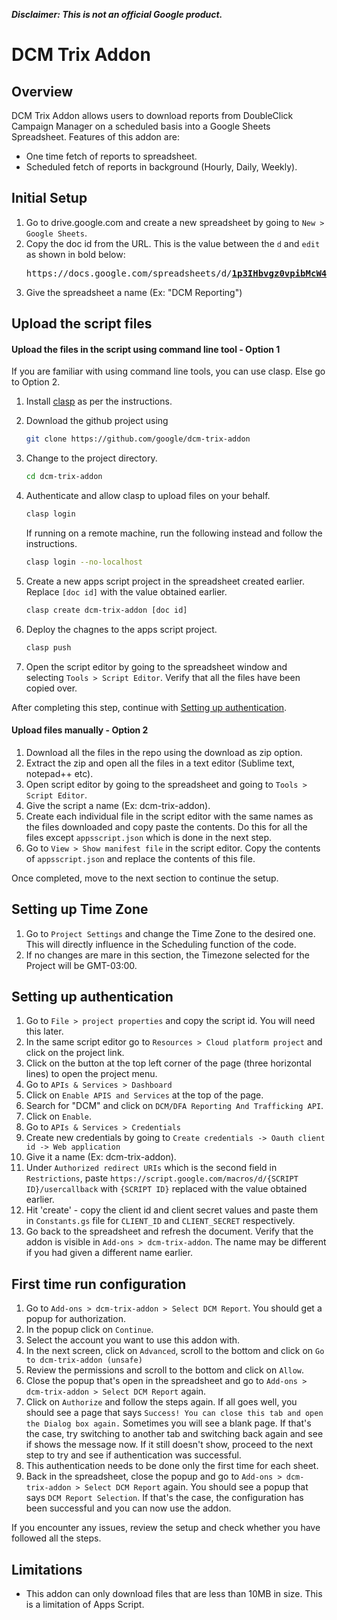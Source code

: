**_Disclaimer: This is not an official Google product._**

# DCM Trix Addon

## Overview

DCM Trix Addon allows users to download reports from DoubleClick Campaign
Manager on a scheduled basis into a Google Sheets Spreadsheet. Features of this
addon are:

-   One time fetch of reports to spreadsheet.
-   Scheduled fetch of reports in background (Hourly, Daily, Weekly).

## Initial Setup

1.  Go to drive.google.com and create a new spreadsheet by going to `New >
    Google Sheets`.
1.  Copy the doc id from the URL. This is the value between the `d` and `edit` as shown in bold below:
    <pre>https://docs.google.com/spreadsheets/d/<b><u>1p3IHbvgz0vpibMcW47HfzYijl4sLnECKVYist3ByZXU</u></b>/edit#gid=0</pre>
1.  Give the spreadsheet a name (Ex: "DCM Reporting")

## Upload the script files

#### Upload the files in the script using command line tool - Option 1

If you are familiar with using command line tools, you can use clasp. Else go to
Option 2.

1.  Install [clasp](https://developers.google.com/apps-script/guides/clasp) as
    per the instructions.
1.  Download the github project using

    ```bash
    git clone https://github.com/google/dcm-trix-addon
    ```

1.  Change to the project directory.

    ```bash
    cd dcm-trix-addon
    ```

1.  Authenticate and allow clasp to upload files on your behalf.

    ```bash
    clasp login
    ```

    If running on a remote machine, run the following instead and follow the
    instructions.

    ```bash
    clasp login --no-localhost
    ```

1.  Create a new apps script project in the spreadsheet created earlier. Replace
    `[doc id]` with the value obtained earlier.

    ```bash
    clasp create dcm-trix-addon [doc id]
    ```

1.  Deploy the chagnes to the apps script project.

    ```bash
    clasp push
    ```

1.  Open the script editor by going to the spreadsheet window and selecting
    `Tools > Script Editor`. Verify that all the files have been copied over.

After completing this step, continue with [Setting up
authentication](#setting-up-authentication).

#### Upload files manually - Option 2

1.  Download all the files in the repo using the download as zip option.
1.  Extract the zip and open all the files in a text editor (Sublime text,
    notepad++ etc).
1.  Open script editor by going to the spreadsheet and going to `Tools > Script
    Editor`.
1.  Give the script a name (Ex: dcm-trix-addon).
1.  Create each individual file in the script editor with the same names as the
    files downloaded and copy paste the contents. Do this for all the files
    except `appsscript.json` which is done in the next step.
1.  Go to `View > Show manifest file` in the script editor. Copy the contents of
    `appsscript.json` and replace the contents of this file.

Once completed, move to the next section to continue the setup.

## Setting up Time Zone

1. Go to `Project Settings` and change the Time Zone to the desired one. This will directly influence in the Scheduling function of the code.
1. If no changes are mare in this section, the Timezone selected for the Project will be GMT-03:00.

## Setting up authentication

1.  Go to `File > project properties` and copy the script id. You will need this
    later.
1.  In the same script editor go to `Resources > Cloud platform project` and
    click on the project link.
1.  Click on the button at the top left corner of the page (three horizontal
    lines) to open the project menu.
1.  Go to `APIs & Services > Dashboard`
1.  Click on `Enable APIS and Services` at the top of the page.
1.  Search for "DCM" and click on `DCM/DFA Reporting And Trafficking API`.
1.  Click on `Enable`.
1.  Go to `APIs & Services > Credentials`
1.  Create new credentials by going to `Create credentials -> Oauth client id ->
    Web application`
1.  Give it a name (Ex: dcm-trix-addon).
1.  Under `Authorized redirect URIs` which is the second field in
    `Restrictions`, paste `https://script.google.com/macros/d/{SCRIPT
    ID}/usercallback` with `{SCRIPT ID}` replaced with the value obtained
    earlier.
1.  Hit 'create' - copy the client id and client secret values and paste them in
    `Constants.gs` file for `CLIENT_ID` and `CLIENT_SECRET` respectively.
1.  Go back to the spreadsheet and refresh the document. Verify that the addon
    is visible in `Add-ons > dcm-trix-addon`. The name may be different if you
    had given a different name earlier.

## First time run configuration

1.  Go to `Add-ons > dcm-trix-addon > Select DCM Report`. You should get a popup
    for authorization.
1.  In the popup click on `Continue`.
1.  Select the account you want to use this addon with.
1.  In the next screen, click on `Advanced`, scroll to the bottom and click on
    `Go to dcm-trix-addon (unsafe)`
1.  Review the permissions and scroll to the bottom and click on `Allow`.
1.  Close the popup that's open in the spreadsheet and go to `Add-ons >
    dcm-trix-addon > Select DCM Report` again.
1.  Click on `Authorize` and follow the steps again. If all goes well, you
    should see a page that says `Success! You can close this tab and open the
    Dialog box again.` Sometimes you will see a blank page. If that's the case,
    try switching to another tab and switching back again and see if shows the
    message now. If it still doesn't show, proceed to the next step to try and
    see if authentication was successful.
1.  This authentication needs to be done only the first time for each sheet.
1.  Back in the spreadsheet, close the popup and go to `Add-ons >
    dcm-trix-addon > Select DCM Report` again. You should see a popup that says
    `DCM Report Selection`. If that's the case, the configuration has been
    successful and you can now use the addon.

If you encounter any issues, review the setup and check whether you have
followed all the steps.

## Limitations

-   This addon can only download files that are less than 10MB in size. This is
    a limitation of Apps Script.
